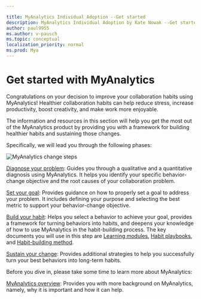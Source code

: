 ```yaml
---

title: MyAnalytics Individual Adoption --Get started
description: MyAnalytics Individual Adoption by Kate Nowak --Get started section
author: paul9955
ms.author: v-pausch
ms.topic: conceptual
localization_priority: normal 
ms.prod: Mya
---
```


# Get started with MyAnalytics

Congratulations on your decision to improve your collaboration habits using MyAnalytics! Healthier collaboration habits can help reduce stress, increase productivity, boost creativity, and make work more enjoyable.

The information and resources in this section will help you get the most out of the MyAnalytics product by providing you with a framework for building healthier habits and sustaining those changes.

Specifically, we will lead you through the following phases:

<img src="../../../Images/MyA/use/Adopt-indiv-0.PNG" alt="MyAnalytics change steps">

[Diagnose your problem](Indiv-adopt-diagnose.md): Guides you through a qualitative and a quantitative diagnosis using MyAnalytics. It helps you identify your specific behavior-change objective and the root causes of your collaboration problem.

[Set your goal](Indiv-adopt-set-goals.md): Provides guidance on how to properly set a goal to address your problem. It includes defining your purpose and selecting the best metric to support your behavior-change objective.

[Build your habit](Indiv-adopt-develop-habits.md): Helps you select a behavior to achieve your goal, provides a framework for turning behaviors into habits, and deepens your knowledge of how to use MyAnalytics in the habit-building process. The key documents you will use in this step are [Learning modules](Adopt-Learning-modules.md), [Habit playbooks](Adopt-Habit-playbooks.md), and [Habit-building method](Adopt-Habit-building-method.md).

[Sustain your change](Indiv-adopt-sustain-change.md): Provides additional strategies to help you successfully turn your best behaviors into long-term habits.

Before you dive in, please take some time to learn more about MyAnalytics:

[MyAnalytics overview](https://sway.com/K5EOvoLYrGUil5H1?ref=Link): Provides you with more background on MyAnalytics, namely, why it is important and how it can help.

<!--
REVIVE THIS AFTER GETTING LINK TO POSTED VIDEO! 
MyAnalytics product demo video: This provides you with a detailed tour of the MyAnalytics dashboard and Outlook add-in.
CHANGE THIS!
-->

<!-- REVIVE THIS PARAGRAPH AFTER ADDING LINK! 
Throughout your journey, don’t forget you can visit [add link] to find the definitions of MyAnalytics terms and metrics.
CHANGE THIS!
-->
